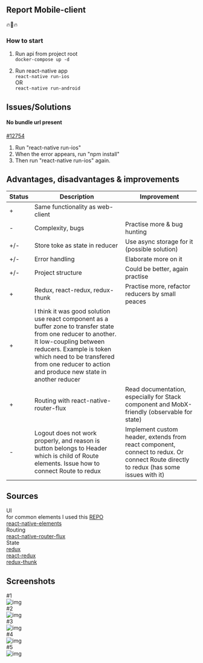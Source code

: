## Report Mobile-client 
:fire::triumph::fire:
### How to start  
1. Run api from project root  
`docker-compose up -d`

2. Run react-native app  
`react-native run-ios`  
OR  
`react-native run-android`
## Issues/Solutions
 
#### No bundle url present  
[#12754](https://github.com/facebook/react-native/issues/12754)
1. Run "react-native run-ios"  
2. When the error appears, run "npm install"  
3. Then run "react-native run-ios" again.  

## Advantages, disadvantages & improvements
| Status          | Description | Improvement
| ----- | ----- | ----- |
| +  |  Same functionality as web-client | |
| -  |  Complexity, bugs | Practise more & bug hunting|
| +/-  | Store toke as state in reducer | Use async storage for it (possible solution)|
| +/-  | Error handling |Elaborate more on it|
| +/-  |  Project structure | Could be better, again practise|
| +  |  Redux, react-redux, redux-thunk| Practise more, refactor reducers by small peaces |
| +  |  I think it was good solution use react component as a buffer zone to transfer state from one reducer to another. It low-coupling between reducers. Example is token which need to be transfered from one reducer to action and produce new state in another reducer |  |
| +  |  Routing with react-native-router-flux | Read documentation, especially for Stack component and MobX-friendly (observable for state) |
| -  |  Logout does not work properly, and reason is button belongs to Header which is child of Route elements. Issue how to connect Route to redux  | Implement custom header, extends from react component, connect to redux. Or connect Route directly to redux (has some issues with it) |



## Sources  
UI  
for common elements I used this [REPO](https://github.com/StephenGrider/ReactNativeReduxCasts/tree/master/auth/src/components/common)   
[react-native-elements](https://github.com/react-native-training/react-native-elements)  
Routing  
[react-native-router-flux](https://github.com/aksonov/react-native-router-flux)  
State  
[redux](https://github.com/reactjs/redux)  
[react-redux](https://github.com/reactjs/react-redux)  
[redux-thunk](https://github.com/reactjs/react-redux)

## Screenshots
\#1  
![img](./screenshots/screen1.png)  
\#2     
![img](./screenshots/screen2.png)  
\#3  
![img](./screenshots/screen3.png)  
\#4  
![img](./screenshots/screen4.png)  
\#5  
![img](./screenshots/screen5.png) 